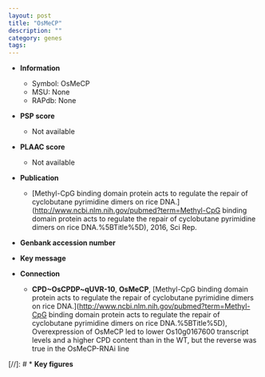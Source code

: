 ```yaml
---
layout: post
title: "OsMeCP"
description: ""
category: genes
tags: 
---
```


* **Information**  
    + Symbol: OsMeCP  
    + MSU: None  
    + RAPdb: None  

* **PSP score**  
    + Not available 

* **PLAAC score**  
    + Not available 

* **Publication**  
    + [Methyl-CpG binding domain protein acts to regulate the repair of cyclobutane pyrimidine dimers on rice DNA.](http://www.ncbi.nlm.nih.gov/pubmed?term=Methyl-CpG binding domain protein acts to regulate the repair of cyclobutane pyrimidine dimers on rice DNA.%5BTitle%5D), 2016, Sci Rep.

* **Genbank accession number**  

* **Key message**  

* **Connection**  
    + __CPD~OsCPDP~qUVR-10__, __OsMeCP__, [Methyl-CpG binding domain protein acts to regulate the repair of cyclobutane pyrimidine dimers on rice DNA.](http://www.ncbi.nlm.nih.gov/pubmed?term=Methyl-CpG binding domain protein acts to regulate the repair of cyclobutane pyrimidine dimers on rice DNA.%5BTitle%5D), Overexpression of OsMeCP led to lower Os10g0167600 transcript levels and a higher CPD content than in the WT, but the reverse was true in the OsMeCP-RNAi line

[//]: # * **Key figures**  


